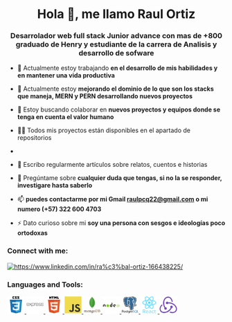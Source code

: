 <h1 align="center">Hola 👋, me llamo Raul Ortiz</h1>
<h3 align="center">Desarrolador web full stack Junior advance con mas de +800 graduado de Henry y estudiante de la carrera de Analisis y desarrollo de sofware</h3>

- 🔭 Actualmente estoy trabajando **en el desarrollo de mis habilidades y en mantener una vida productiva**

- 🌱 Actualmente estoy **mejorando el dominio de lo que son los stacks que maneja, MERN y PERN desarrollando nuevos proyectos**

- 👯 Estoy buscando colaborar en **nuevos proyectos y equipos donde se tenga en cuenta el valor humano**

- 👨‍💻 Todos mis proyectos están disponibles en el apartado de repositorios
- 
- 📝 Escribo regularmente artículos sobre relatos, cuentos e historias

- 💬 Pregúntame sobre **cualquier duda que tengas, si no la se responder, investigare hasta saberlo**

- 📫 **puedes contactarme por mi Gmail raulpcq22@gmail.com o mi numero (+57) 322 600 4703**

- ⚡ Dato curioso sobre mi **soy una persona con sesgos e ideologías poco ortodoxas**

<h3 align="left">Connect with me:</h3>
<p align="left">
<a href="https://linkedin.com/in/https://www.linkedin.com/in/ra%c3%bal-ortiz-166438225/" target="blank"><img align="center" src="https://raw.githubusercontent.com/rahuldkjain/github-profile-readme-generator/master/src/images/icons/Social/linked-in-alt.svg" alt="https://www.linkedin.com/in/ra%c3%bal-ortiz-166438225/" height="30" width="40" /></a>
</p>

<h3 align="left">Languages and Tools:</h3>
<p align="left"> <a href="https://www.w3schools.com/css/" target="_blank" rel="noreferrer"> <img src="https://raw.githubusercontent.com/devicons/devicon/master/icons/css3/css3-original-wordmark.svg" alt="css3" width="40" height="40"/> </a> <a href="https://expressjs.com" target="_blank" rel="noreferrer"> <img src="https://raw.githubusercontent.com/devicons/devicon/master/icons/express/express-original-wordmark.svg" alt="express" width="40" height="40"/> </a> <a href="https://www.w3.org/html/" target="_blank" rel="noreferrer"> <img src="https://raw.githubusercontent.com/devicons/devicon/master/icons/html5/html5-original-wordmark.svg" alt="html5" width="40" height="40"/> </a> <a href="https://developer.mozilla.org/en-US/docs/Web/JavaScript" target="_blank" rel="noreferrer"> <img src="https://raw.githubusercontent.com/devicons/devicon/master/icons/javascript/javascript-original.svg" alt="javascript" width="40" height="40"/> </a> <a href="https://www.mongodb.com/" target="_blank" rel="noreferrer"> <img src="https://raw.githubusercontent.com/devicons/devicon/master/icons/mongodb/mongodb-original-wordmark.svg" alt="mongodb" width="40" height="40"/> </a> <a href="https://nodejs.org" target="_blank" rel="noreferrer"> <img src="https://raw.githubusercontent.com/devicons/devicon/master/icons/nodejs/nodejs-original-wordmark.svg" alt="nodejs" width="40" height="40"/> </a> <a href="https://www.postgresql.org" target="_blank" rel="noreferrer"> <img src="https://raw.githubusercontent.com/devicons/devicon/master/icons/postgresql/postgresql-original-wordmark.svg" alt="postgresql" width="40" height="40"/> </a> <a href="https://reactjs.org/" target="_blank" rel="noreferrer"> <img src="https://raw.githubusercontent.com/devicons/devicon/master/icons/react/react-original-wordmark.svg" alt="react" width="40" height="40"/> </a> <a href="https://redux.js.org" target="_blank" rel="noreferrer"> <img src="https://raw.githubusercontent.com/devicons/devicon/master/icons/redux/redux-original.svg" alt="redux" width="40" height="40"/> </a> </p>
